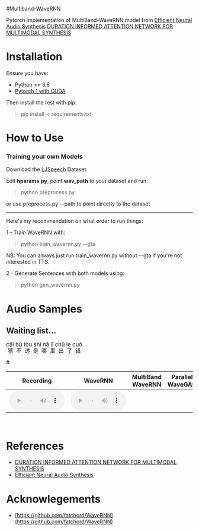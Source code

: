 #Multiband-WaveRNN


Pytorch implementation of MultiBand-WaveRNN model from
[Efficient Neural Audio Synthesis](https://arxiv.org/abs/1802.08435v1)
[DURATION INFORMED ATTENTION NETWORK FOR MULTIMODAL SYNTHESIS](https://arxiv.org/abs/1909.01700)


# Installation

Ensure you have:

* Python >= 3.6
* [Pytorch 1 with CUDA](https://pytorch.org/)

Then install the rest with pip:

> pip install -r requirements.txt

# How to Use

### Training your own Models
Download the [LJSpeech](https://keithito.com/LJ-Speech-Dataset/) Dataset.

Edit **hparams.py**, point **wav_path** to your dataset and run:

> python preprocess.py

or use preprocess.py --path to point directly to the dataset
___

Here's my recommendation on what order to run things:

1 - Train WaveRNN with:

> python train_wavernn.py --gta

NB: You can always just run train_wavernn.py without --gta if you're not interested in TTS.

2 - Generate Sentences with both models using:

> python gen_wavernn.py



# Audio Samples
## Waiting list...

<ruby>猜不透是哪里出了错<rt style="font-size: 15px;">cāi bú tòu shì nǎ lǐ chū le cuò</rt></ruby>
<table><thead>
<tr>
<th style="text-align: center">Recording</th>
<th style="text-align: center">WaveRNN</th>
<th style="text-align: center"><b>MultiBand WaveRNN</b></th>
<th style="text-align: center">Parallel WaveGAN</th>
<th style="text-align: center">FB MelGAN</th>
<th style="text-align: center">HIFI Singer</th>
<th style="text-align: center">NewVocoder</th>
</tr></thead><tbody>
<tr>
<td style="text-align: center"><audio controls style="width: 150px;"><source src="wav_for_demo/gt/woman/中文女声DM-001-01.wav" type="audio/wav"></audio></td>
<td style="text-align: center"><audio controls style="width: 150px;"><source src="wav_for_demo/WaveRNN/woman/中文女声DM-001-01_gen.wav" type="audio/wav"></audio></td>
<td style="text-align: center"></td>
<td style="text-align: center"></td>
#<td style="text-align: center"></td>
<td><audio controls style="width: 150px;"><source src="wav_for_demo/SingVocoder/woman/中文女声DM-001-01_gen.wav" type="audio/wav"></audio></td>
<td style="text-align: center"></td>
</tr>
</tbody></table>
<br>

# References
* [DURATION INFORMED ATTENTION NETWORK FOR MULTIMODAL SYNTHESIS](https://arxiv.org/abs/1909.01700)
* [Efficient Neural Audio Synthesis](https://arxiv.org/abs/1802.08435v1)

# Acknowlegements

* [https://github.com/fatchord/WaveRNN](https://github.com/fatchord/WaveRNN)
